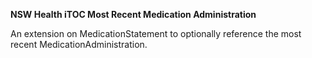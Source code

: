 **NSW Health iTOC Most Recent Medication Administration**

An extension on MedicationStatement to optionally reference the most recent MedicationAdministration.
